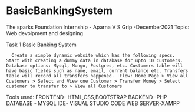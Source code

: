 # BasicBankingSystem
The sparks Foundation Internship - Aparna V S
Grip -December2021
Topic: Web devolpment and designing

Task 1
Basic Banking System

      Create a simple dynamic website which has the following specs.  Start with creating a dummy data in database for upto 10 customers. Database options: Mysql, Mongo, Postgres, etc. Customers table will have basic fields such as name, email, current balance etc. Transfers table will record all transfers happened.  Flow: Home Page > View all Customers > Select and View one Customer > Transfer Money > Select customer to transfer to > View all Customers

Tools used:
FRONTEND- HTML,CSS,BOOTSTRAP
BACKEND -PHP
DATABASE - MYSQL
IDE- VISUAL STUDIO CODE
WEB SERVER-XAMPP
